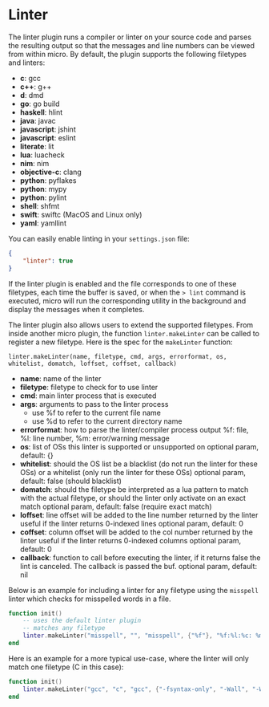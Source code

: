 # Linter

The linter plugin runs a compiler or linter on your source code
and parses the resulting output so that the messages and line numbers
can be viewed from within micro. By default, the plugin supports the
following filetypes and linters:

* **c**: gcc
* **c++**: g++
* **d**: dmd
* **go**: go build
* **haskell**: hlint
* **java**: javac
* **javascript**: jshint
* **javascript**: eslint
* **literate**: lit
* **lua**: luacheck
* **nim**: nim
* **objective-c**: clang
* **python**: pyflakes
* **python**: mypy
* **python**: pylint
* **shell**: shfmt
* **swift**: swiftc (MacOS and Linux only)
* **yaml**: yamllint

You can easily enable linting in your `settings.json` file:

```json
{
    "linter": true
}
```

If the linter plugin is enabled and the file corresponds to one of
these filetypes, each time the buffer is saved, or when the `> lint`
command is executed, micro will run the corresponding utility in the
background and display the messages when it completes.

The linter plugin also allows users to extend the supported filetypes.
From inside another micro plugin, the function `linter.makeLinter` can
be called to register a new filetype. Here is the spec for the `makeLinter`
function:

`linter.makeLinter(name, filetype, cmd, args, errorformat, os, whitelist, domatch, loffset, coffset, callback)`

* **name**: name of the linter
* **filetype**: filetype to check for to use linter
* **cmd**: main linter process that is executed
* **args**: arguments to pass to the linter process
    * use %f to refer to the current file name
    * use %d to refer to the current directory name
* **errorformat**: how to parse the linter/compiler process output
    %f: file, %l: line number, %m: error/warning message
* **os**: list of OSs this linter is supported or unsupported on
    optional param, default: {}
* **whitelist**: should the OS list be a blacklist (do not run the linter for these OSs)
           or a whitelist (only run the linter for these OSs)
    optional param, default: false (should blacklist)
* **domatch**: should the filetype be interpreted as a lua pattern to match with
         the actual filetype, or should the linter only activate on an exact match
    optional param, default: false (require exact match)
* **loffset**: line offset will be added to the line number returned by the linter
         useful if the linter returns 0-indexed lines
    optional param, default: 0
* **coffset**: column offset will be added to the col number returned by the linter
         useful if the linter returns 0-indexed columns
    optional param, default: 0
* **callback**: function to call before executing the linter, if it returns
          false the lint is canceled. The callback is passed the buf.
    optional param, default: nil

Below is an example for including a linter for any filetype using
the `misspell` linter which checks for misspelled words in a file.

```lua
function init()
    -- uses the default linter plugin
    -- matches any filetype
    linter.makeLinter("misspell", "", "misspell", {"%f"}, "%f:%l:%c: %m", {}, false, true)
end
```

Here is an example for a more typical use-case, where the linter will only match one filetype (C in this case):

```lua
function init()
    linter.makeLinter("gcc", "c", "gcc", {"-fsyntax-only", "-Wall", "-Wextra", "%f"}, "%f:%l:%c:.+: %m")
end
```

